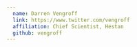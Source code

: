 ```yaml
---
  name: Darren Vengroff
  link: https://www.twitter.com/vengroff
  affiliation: Chief Scientist, Hestan
  github: vengroff
---
```

